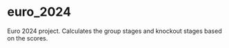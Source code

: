 # euro_2024
Euro 2024 project. Calculates the group stages and knockout stages based on the scores. 

